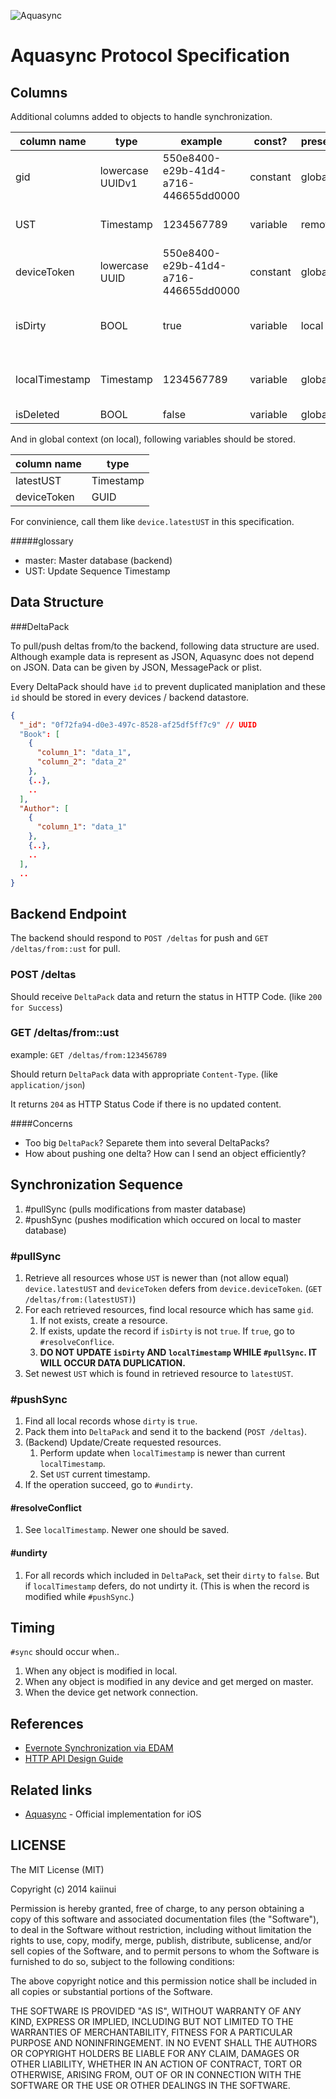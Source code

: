 ![Aquasync](https://dl.dropboxusercontent.com/u/7817937/_github/aquamarine/aquasync_logo.png)

Aquasync Protocol Specification
===

Columns
---

Additional columns added to objects to handle synchronization.

|column name   |type     |example                             |const?  |presence |origin |description|
|--------------|---------|------------------------------------|--------|---------|-------|-----------|
|gid           |lowercase UUIDv1   |550e8400-e29b-41d4-a716-446655dd0000|constant|global   |local  |generated locally when object created|
|UST           |Timestamp|1234567789                          |variable|remote   |remote |time when the data get merged to the master|
|deviceToken   |lowercase UUID     |550e8400-e29b-41d4-a716-446655dd0000|constant|global   |local  |notate which device is the origin of the data|
|isDirty       |BOOL     |true                                |variable|local    |local  |true when modified/created (do not set while synchronization)|
|localTimestamp|Timestamp|1234567789                          |variable|global   |local  |time when last modified (do not set while synchronization)|
|isDeleted     |BOOL     |false                               |variable|global   |local  |for soft deletion|

And in global context (on local), following variables should be stored.

|column name   |type     |
|--------------|---------|
|latestUST     |Timestamp|
|deviceToken   |GUID     |

For convinience, call them like `device.latestUST` in this specification.

#####glossary

- master: Master database (backend)
- UST: Update Sequence Timestamp

Data Structure
---

###DeltaPack

To pull/push deltas from/to the backend, following data structure are used. Although example data is represent as JSON, Aquasync does not depend on JSON. Data can be given by JSON, MessagePack or plist.

Every DeltaPack should have `id` to prevent duplicated maniplation and these `id` should be stored in every devices / backend datastore.

```json
{
  "_id": "0f72fa94-d0e3-497c-8528-af25df5ff7c9" // UUID
  "Book": [
    {
      "column_1": "data_1",
      "column_2": "data_2"
    },
    {..},
    ..
  ],
  "Author": [
    {
      "column_1": "data_1"
    },
    {..},
    ..
  ],
  ..
}
```

Backend Endpoint
---

The backend should respond to `POST /deltas` for push and `GET /deltas/from::ust` for pull.

### POST /deltas

Should receive `DeltaPack` data and return the status in HTTP Code. (like `200 for Success`)

### GET /deltas/from::ust

example: `GET /deltas/from:123456789`

Should return `DeltaPack` data with appropriate `Content-Type`. (like `application/json`)

It returns `204` as HTTP Status Code if there is no updated content.

####Concerns

- Too big `DeltaPack`? Separete them into several DeltaPacks?
- How about pushing one delta? How can I send an object efficiently?

Synchronization Sequence
---

1. #pullSync (pulls modifications from master database)
2. #pushSync (pushes modification which occured on local to master database)

### \#pullSync

1. Retrieve all resources whose `UST` is newer than (not allow equal) `device.latestUST` and `deviceToken` defers from `device.deviceToken`. (`GET /deltas/from:(latestUST)`)
2. For each retrieved resources, find local resource which has same `gid`.
     1. If not exists, create a resource.
     2. If exists, update the record if `isDirty` is not `true`. If `true`, go to `#resolveConflice`.
     3. **DO NOT UPDATE `isDirty` AND `localTimestamp` WHILE `#pullSync`. IT WILL OCCUR DATA DUPLICATION.**
3. Set newest `UST` which is found in retrieved resource to `latestUST`.

### \#pushSync

1. Find all local records whose `dirty` is `true`.
2. Pack them into `DeltaPack` and send it to the backend (`POST /deltas`).
3. (Backend) Update/Create requested resources.
     1. Perform update when `localTimestamp` is newer than current `localTimestamp`.
     2. Set `UST` current timestamp.
4. If the operation succeed, go to `#undirty`.

#### \#resolveConflict

1. See `localTimestamp`. Newer one should be saved.
 
#### \#undirty

1. For all records which included in `DeltaPack`, set their `dirty` to `false`. But if `localTimestamp` defers, do not undirty it. (This is when the record is modified while `#pushSync`.)

Timing
---

`#sync` should occur when..

1. When any object is modified in local.
2. When any object is modified in any device and get merged on master.
3. When the device get network connection.

References
--

- [Evernote Synchronization via EDAM](https://dev.evernote.com/media/pdf/edam-sync.pdf)
- [HTTP API Design Guide](https://github.com/interagent/http-api-design)

Related links
---

- [Aquasync](https://github.com/AQAquamarine/Aquasync) - Official implementation for iOS

LICENSE
---

The MIT License (MIT)

Copyright (c) 2014 kaiinui

Permission is hereby granted, free of charge, to any person obtaining a copy of this software and associated documentation files (the "Software"), to deal in the Software without restriction, including without limitation the rights to use, copy, modify, merge, publish, distribute, sublicense, and/or sell copies of the Software, and to permit persons to whom the Software is furnished to do so, subject to the following conditions:

The above copyright notice and this permission notice shall be included in all copies or substantial portions of the Software.

THE SOFTWARE IS PROVIDED "AS IS", WITHOUT WARRANTY OF ANY KIND, EXPRESS OR IMPLIED, INCLUDING BUT NOT LIMITED TO THE WARRANTIES OF MERCHANTABILITY, FITNESS FOR A PARTICULAR PURPOSE AND NONINFRINGEMENT. IN NO EVENT SHALL THE AUTHORS OR COPYRIGHT HOLDERS BE LIABLE FOR ANY CLAIM, DAMAGES OR OTHER LIABILITY, WHETHER IN AN ACTION OF CONTRACT, TORT OR OTHERWISE, ARISING FROM, OUT OF OR IN CONNECTION WITH THE SOFTWARE OR THE USE OR OTHER DEALINGS IN THE SOFTWARE.
